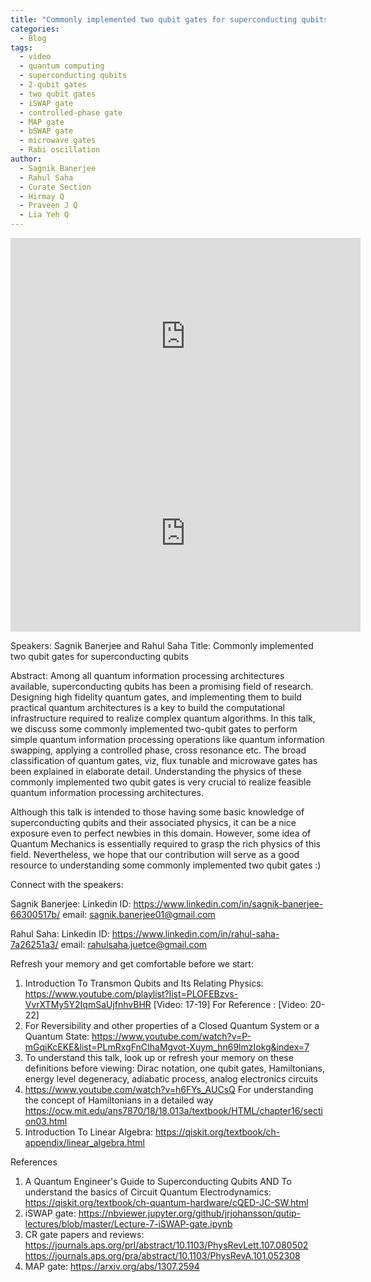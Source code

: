 ```yaml
---
title: "Commonly implemented two qubit gates for superconducting qubits"
categories:
  - Blog
tags:
  - video
  - quantum computing
  - superconducting qubits
  - 2-qubit gates
  - two qubit gates
  - iSWAP gate
  - controlled-phase gate
  - MAP gate
  - bSWAP gate
  - microwave gates
  - Rabi oscillation
author:
  - Sagnik Banerjee
  - Rahul Saha
  - Curate Section
  - Hirmay Q
  - Praveen J Q
  - Lia Yeh Q
---
```

<iframe width="560" height="315" src="https://www.youtube-nocookie.com/embed/rVve--2Y7aI" frameborder="0" allow="accelerometer; autoplay; encrypted-media; gyroscope; picture-in-picture" allowfullscreen></iframe>

<iframe width="560" height="315" src="https://www.youtube-nocookie.com/embed/BkHD0hsVZEg" frameborder="0" allow="accelerometer; autoplay; encrypted-media; gyroscope; picture-in-picture" allowfullscreen></iframe>

Speakers: Sagnik Banerjee and Rahul Saha
Title: Commonly implemented two qubit gates for superconducting qubits

Abstract:
Among all quantum information processing architectures available, superconducting qubits has been a promising field of research. Designing high fidelity quantum gates, and implementing them to build practical quantum architectures is a key to build the computational infrastructure required to realize complex quantum algorithms. In this talk, we discuss some commonly implemented two-qubit gates to perform simple quantum information processing operations like quantum information swapping, applying a controlled phase, cross resonance etc. The broad classification of quantum gates, viz, flux tunable and microwave gates has been explained in elaborate detail. Understanding the physics of these commonly implemented two qubit gates is very crucial to realize feasible quantum information processing architectures.

Although this talk is intended to those having some basic knowledge of superconducting qubits and their associated physics, it can be a nice exposure even to perfect newbies in this domain. However, some idea of Quantum Mechanics is essentially required to grasp the rich physics of this field. Nevertheless, we hope that our contribution will serve as a good resource to understanding some commonly implemented two qubit gates :)


Connect with the speakers:

Sagnik Banerjee:
Linkedin ID: https://www.linkedin.com/in/sagnik-banerjee-66300517b/
email: sagnik.banerjee01@gmail.com

Rahul Saha:
Linkedin ID:  https://www.linkedin.com/in/rahul-saha-7a26251a3/
email: rahulsaha.juetce@gmail.com


Refresh your memory and get comfortable before we start:

1. Introduction To Transmon Qubits and Its Relating Physics: https://www.youtube.com/playlist?list=PLOFEBzvs-VvrXTMy5Y2IqmSaUjfnhvBHR [Video: 17-19]
   For Reference : [Video: 20-22]
2. For Reversibility and other properties of a Closed Quantum System or a Quantum State: https://www.youtube.com/watch?v=P-mGqiKcEKE&list=PLmRxgFnCIhaMgvot-Xuym_hn69lmzIokg&index=7
3. To understand this talk, look up or refresh your memory on these definitions before viewing: Dirac notation, one qubit gates, Hamiltonians, energy level degeneracy, adiabatic process, analog electronics circuits
4. https://www.youtube.com/watch?v=h6FYs_AUCsQ
   For understanding the concept of Hamiltonians in a detailed way
   https://ocw.mit.edu/ans7870/18/18.013a/textbook/HTML/chapter16/section03.html
5. Introduction To Linear Algebra: https://qiskit.org/textbook/ch-appendix/linear_algebra.html

References
1. A Quantum Engineer's Guide to Superconducting Qubits
   AND
   To understand the basics of Circuit Quantum Electrodynamics: https://qiskit.org/textbook/ch-quantum-hardware/cQED-JC-SW.html
2. iSWAP gate: https://nbviewer.jupyter.org/github/jrjohansson/qutip-lectures/blob/master/Lecture-7-iSWAP-gate.ipynb
3. CR gate papers and reviews:
   https://journals.aps.org/prl/abstract/10.1103/PhysRevLett.107.080502
   https://journals.aps.org/pra/abstract/10.1103/PhysRevA.101.052308
4. MAP gate: https://arxiv.org/abs/1307.2594

